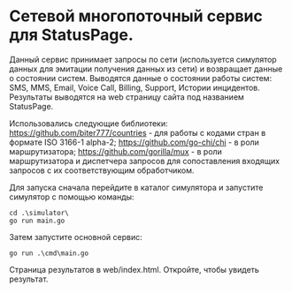 # Сетевой многопоточный сервис для StatusPage.

Данный сервис принимает запросы по сети (используется симулятор данных для эмитации получения данных из сети) и возвращает данные о состоянии систем.
Выводятся данные о состоянии работы систем: SMS, MMS, Email, Voice Call, Billing, Support, Истории инцидентов.
Результаты выводятся на web страницу сайта под названием StatusPage.

Использовались следующие библиотеки:
https://github.com/biter777/countries - для работы с кодами стран в формате ISO 3166-1 alpha-2;
https://github.com/go-chi/chi - в роли маршрутизатора;
https://github.com/gorilla/mux - в роли маршрутизатора и диспетчера запросов для сопоставления входящих запросов с их соответствующим обработчиком.

Для запуска сначала перейдите в каталог симулятора и запустите симулятор с помощью команды:
```shell
cd .\simulator\
go run main.go
```
Затем запустите основной сервис:
```shell
go run .\cmd\main.go
```

Страница результатов в web/index.html. Откройте, чтобы увидеть результат.
